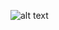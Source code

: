 ![alt text]([https://sun9-74.userapi.com/impg/L6WCVcVYRnLzZLDSg63TfYtskn_mqihxHZoHxg/Q6ZboCknba4.jpg?size=640x649&quality=95&sign=3531b951a5c4394d1890d50e6781fd4c&type=album](https://sun9-66.userapi.com/impg/X_SWdSoOXm-baid7r8kvtiNlVteaCmWABFkYYw/nOx-n_mtvPI.jpg?size=687x898&quality=96&sign=806ea87d0d35c87d906327d1ae40aa0c&type=album))
